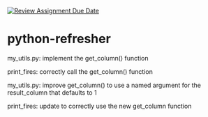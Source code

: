 [![Review Assignment Due Date](https://classroom.github.com/assets/deadline-readme-button-24ddc0f5d75046c5622901739e7c5dd533143b0c8e959d652212380cedb1ea36.svg)](https://classroom.github.com/a/oQi7O4AA)
# python-refresher


my_utils.py:    implement the get_column() function

print_fires:    correctly call the get_column() function

my_utils.py:    improve get_column() to use a named argument for the result_column that defaults to 1

print_fires:    update to correctly use the new get_column function